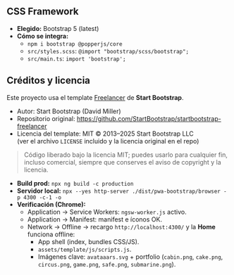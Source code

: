 ## CSS Framework
- **Elegido:** Bootstrap 5 (latest)
- **Cómo se integra:**
  - `npm i bootstrap @popperjs/core`
  - `src/styles.scss`: `@import "bootstrap/scss/bootstrap";`
  - `src/main.ts`: `import 'bootstrap';`
## Créditos y licencia

Este proyecto usa el template [Freelancer](https://startbootstrap.com/theme/freelancer) de **Start Bootstrap**.

- Autor: Start Bootstrap (David Miller)
- Repositorio original: https://github.com/StartBootstrap/startbootstrap-freelancer
- Licencia del template: MIT © 2013–2025 Start Bootstrap LLC  
  (ver el archivo `LICENSE` incluido y la licencia original en el repo)

> Código liberado bajo la licencia MIT; puedes usarlo para cualquier fin, incluso comercial, siempre que conserves el aviso de copyright y la licencia.

- **Build prod:** `npx ng build -c production`
- **Servidor local:** `npx --yes http-server ./dist/pwa-bootstrap/browser -p 4300 -c-1 -o`
- **Verificación (Chrome):**
  - Application → Service Workers: `ngsw-worker.js` activo.
  - Application → Manifest: manifest e íconos OK.
  - Network → Offline → recargo `http://localhost:4300/` y la **Home** funciona offline:
    - App shell (index, bundles CSS/JS).
    - `assets/template/js/scripts.js`.
    - Imágenes clave: `avataaars.svg` + portfolio (`cabin.png`, `cake.png`, `circus.png`, `game.png`, `safe.png`, `submarine.png`).